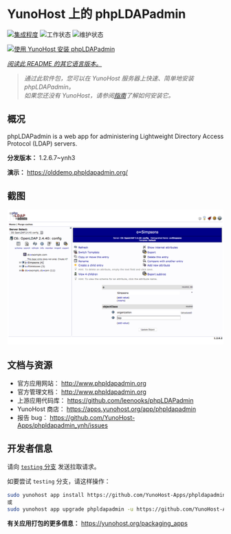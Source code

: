 <!--
注意：此 README 由 <https://github.com/YunoHost/apps/tree/master/tools/readme_generator> 自动生成
请勿手动编辑。
-->

# YunoHost 上的 phpLDAPadmin

[![集成程度](https://apps.yunohost.org/badge/integration/phpldapadmin)](https://ci-apps.yunohost.org/ci/apps/phpldapadmin/)
![工作状态](https://apps.yunohost.org/badge/state/phpldapadmin)
![维护状态](https://apps.yunohost.org/badge/maintained/phpldapadmin)

[![使用 YunoHost 安装 phpLDAPadmin](https://install-app.yunohost.org/install-with-yunohost.svg)](https://install-app.yunohost.org/?app=phpldapadmin)

*[阅读此 README 的其它语言版本。](./ALL_README.md)*

> *通过此软件包，您可以在 YunoHost 服务器上快速、简单地安装 phpLDAPadmin。*  
> *如果您还没有 YunoHost，请参阅[指南](https://yunohost.org/install)了解如何安装它。*

## 概况

phpLDAPadmin is a web app for administering Lightweight Directory Access Protocol (LDAP) servers.

**分发版本：** 1.2.6.7~ynh3

**演示：** <https://olddemo.phpldapadmin.org/>

## 截图

![phpLDAPadmin 的截图](./doc/screenshots/screenshot.png)

## 文档与资源

- 官方应用网站： <http://www.phpldapadmin.org>
- 官方管理文档： <http://www.phpldapadmin.org>
- 上游应用代码库： <https://github.com/leenooks/phpLDAPadmin>
- YunoHost 商店： <https://apps.yunohost.org/app/phpldapadmin>
- 报告 bug： <https://github.com/YunoHost-Apps/phpldapadmin_ynh/issues>

## 开发者信息

请向 [`testing` 分支](https://github.com/YunoHost-Apps/phpldapadmin_ynh/tree/testing) 发送拉取请求。

如要尝试 `testing` 分支，请这样操作：

```bash
sudo yunohost app install https://github.com/YunoHost-Apps/phpldapadmin_ynh/tree/testing --debug
或
sudo yunohost app upgrade phpldapadmin -u https://github.com/YunoHost-Apps/phpldapadmin_ynh/tree/testing --debug
```

**有关应用打包的更多信息：** <https://yunohost.org/packaging_apps>
